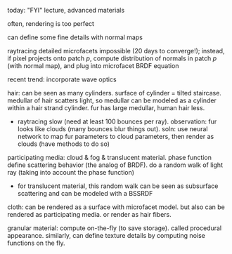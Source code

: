 today: "FYI" lecture, advanced materials

often, rendering is too perfect

can define some fine details with normal maps

raytracing detailed microfacets impossible (20 days to converge!); instead, if pixel projects onto patch $p$, compute distribution of normals in patch $p$ (with normal map), and plug into microfacet BRDF equation

recent trend: incorporate wave optics

hair: can be seen as many cylinders. surface of cylinder = tilted staircase. medullar of hair scatters light, so medullar can be modeled as a cylinder within a hair strand cylinder. fur has large medullar, human hair less.

- raytracing slow (need at least 100 bounces per ray). observation: fur looks like clouds (many bounces blur things out). soln: use neural network to map fur parameters to cloud parameters, then render as clouds (have methods to do so)

participating media: cloud & fog & translucent material. phase function define scattering behavior (the analog of BRDF). do a random walk of light ray (taking into account the phase function)

- for translucent material, this random walk can be seen as subsurface scattering and can be modeled with a BSSRDF

cloth: can be rendered as a surface with microfacet model. but also can be rendered as participating media. or render as hair fibers.

granular material: compute on-the-fly (to save storage). called procedural appearance. similarly, can define texture details by computing noise functions on the fly.
